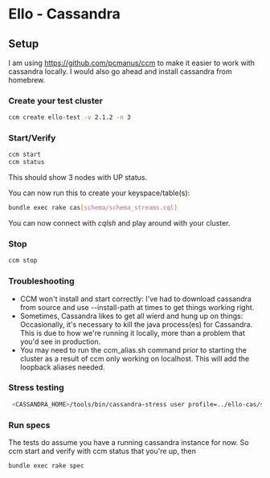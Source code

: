 # Ello - Cassandra

## Setup

I am using https://github.com/pcmanus/ccm to make it easier to work with cassandra locally.  I would also go ahead and install cassandra from homebrew.

### Create your test cluster
```bash
ccm create ello-test -v 2.1.2 -n 3
```

### Start/Verify
```bash
ccm start
ccm status 
```
This should show 3 nodes with UP status. 

You can now run this to create your keyspace/table(s):

```bash
bundle exec rake cas[schema/schema_streams.cql]
```

You can now connect with _cqlsh_ and play around with your cluster.

### Stop

```bash
ccm stop
```

### Troubleshooting

- CCM won't install and start correctly:  I've had to download cassandra from source and use --install-path at times to get things working right.
- Sometimes, Cassandra likes to get all wierd and hung up on things:  Occasionally, it's necessary to kill the java process(es) for Cassandra.  This is due to how we're running it locally, more than a problem that you'd see in production.  
- You may need to run the ccm_alias.sh command prior to starting the cluster as a result of ccm only working on localhost.  This will add the loopback aliases needed.

### Stress testing


```bash
 <CASSANDRA_HOME>/tools/bin/cassandra-stress user profile=../ello-cas/schema/ello_stress.yaml ops\(insert=1,singlepost=1,timeline=2\)
```

### Run specs

The tests do assume you have a running cassandra instance for now.  So ccm start and verify with ccm status that you're up, then 

```bash
bundle exec rake spec
```
